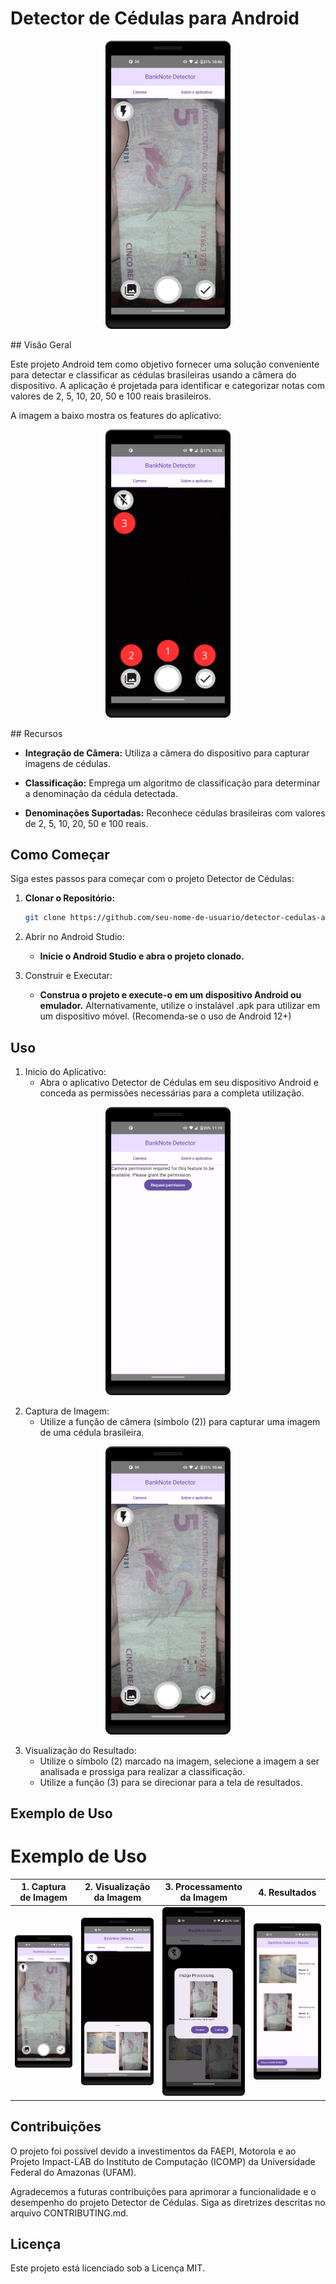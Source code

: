 # Detector de Cédulas para Android

<p align="center">
  <img src="images/nota_5.png" alt="Features do aplicativo" width="200">
</p>
## Visão Geral

Este projeto Android tem como objetivo fornecer uma solução conveniente para detectar e classificar as cédulas brasileiras usando a câmera do dispositivo. A aplicação é projetada para identificar e categorizar notas com valores de 2, 5, 10, 20, 50 e 100 reais brasileiros.

A imagem a baixo mostra os features do aplicativo:

<p align="center">
  <img src="images/camera_features.png" alt="Features do aplicativo" width="200">
</p>
## Recursos

- **Integração de Câmera:** Utiliza a câmera do dispositivo para capturar imagens de cédulas.

- **Classificação:** Emprega um algoritmo de classificação para determinar a denominação da cédula detectada.

- **Denominações Suportadas:** Reconhece cédulas brasileiras com valores de 2, 5, 10, 20, 50 e 100 reais.

## Como Começar

Siga estes passos para começar com o projeto Detector de Cédulas:

1. **Clonar o Repositório:**
   ```bash
   git clone https://github.com/seu-nome-de-usuario/detector-cedulas-android.git
   ```
2. Abrir no Android Studio:
    - **Inicie o Android Studio e abra o projeto clonado.**

3. Construir e Executar:
    - **Construa o projeto e execute-o em um dispositivo Android ou emulador.**
Alternativamente, utilize o instalável .apk para utilizar em um dispositivo móvel. (Recomenda-se o uso de Android 12+)


## Uso

1. Inicio do Aplicativo:
    - Abra o aplicativo Detector de Cédulas em seu dispositivo Android e conceda as permissões necessárias para a completa utilização.

  <p align="center">
  <img src="images/main_screen.png" alt="Features do aplicativo" width="200">
</p>

2. Captura de Imagem:
    - Utilize a função de câmera (símbolo (2)) para capturar uma imagem de uma cédula brasileira.

<p align="center">
  <img src="images/nota_5.png" alt="Features do aplicativo" width="200">
</p>

3. Visualização do Resultado:
   - Utilize o símbolo (2) marcado na imagem, selecione a imagem a ser analisada e prossiga para realizar a classificação.
   - Utilize a função (3) para se direcionar para a tela de resultados.

## Exemplo de Uso

# Exemplo de Uso

| 1. Captura de Imagem | 2. Visualização da Imagem | 3. Processamento da Imagem | 4. Resultados |
|-----------------------|---------------------------|-----------------------------|---------------|
| <img src="images/nota_5.png" alt="Captura" width="200"> | <img src="images/results_nota_5.png" alt="Visualização" width="200"> | <img src="images/processing_nota_5.png" alt="Processamento" width="200"> | <img src="images/classified_nota_5.png" alt="Resultados" width="200"> |




## Contribuições
  O projeto foi possível devido a investimentos da FAEPI, Motorola e ao Projeto Impact-LAB do Instituto de Computação (ICOMP) da Universidade Federal do Amazonas (UFAM).
  
  Agradecemos a futuras contribuições para aprimorar a funcionalidade e o desempenho do projeto Detector de Cédulas. 
  Siga as diretrizes descritas no arquivo CONTRIBUTING.md.
  
## Licença

Este projeto está licenciado sob a Licença MIT.

